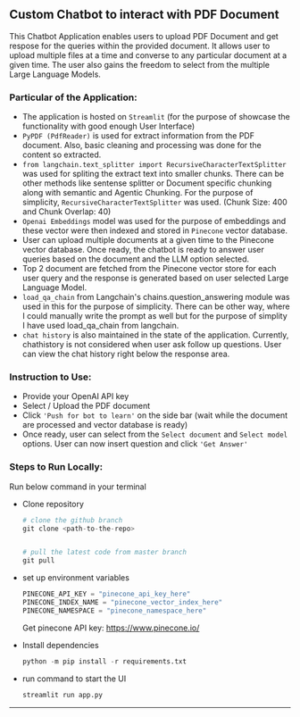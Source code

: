 ## Custom Chatbot to interact with PDF Document


This Chatbot Application enables users to upload PDF Document and get respose for the queries within the provided document. It allows user to upload multiple files at a time and converse to any particular document at a given time. The user also gains the freedom to select from the multiple Large Language Models. 


### Particular of the Application:
- The application is hosted on ```Streamlit``` (for the purpose of showcase the functionality with good enough User Interface)
- ```PyPDF (PdfReader)``` is used for extract information from the PDF document. Also, basic cleaning and processing was done for the content so extracted.
- ```from langchain.text_splitter import RecursiveCharacterTextSplitter``` was used for spliting the extract text into smaller chunks. There can be other methods like sentense splitter or Document specific chunking along with semantic and Agentic Chunking. For the purpose of simplicity, ```RecursiveCharacterTextSplitter``` was used. (Chunk Size: 400 and Chunk Overlap: 40)
- ```Openai Embeddings``` model was used for the purpose of embeddings and these vector were then indexed and stored in ```Pinecone``` vector database.
- User can upload multiple documents at a given time to the Pinecone vector database. Once ready, the chatbot is ready to answer user queries based on the document and the LLM option selected.
- Top 2 document are fetched from the Pinecone vector store for each user query and the response is generated based on user selected Large Language Model. 
- ```load_qa_chain``` from Langchain's chains.question_answering module was used in this for the purpose of simplicity. There can be other way, where I could manually write the prompt as well but for the purpose of simplity I have used load_qa_chain from langchain. 
- ```chat history``` is also maintained in the state of the application. Currently, chathistory is not considered when user ask follow up questions. User can view the chat history right below the response area. 




### Instruction to Use: 
- Provide your OpenAI API key
- Select / Upload the PDF document 
- Click ```'Push for bot to learn'``` on the side bar (wait while the document are processed and vector database is ready)
- Once ready, user can select from the  ```Select document``` and ```Select model``` options. User can now insert question and click ```'Get Answer'```


### Steps to Run Locally:

Run below command in your terminal

- Clone repository

    ```python 
    # clone the github branch
    git clone <path-to-the-repo>


    # pull the latest code from master branch
    git pull 
    ```

- set up environment variables
    ``` python
    PINECONE_API_KEY = "pinecone_api_key_here"
    PINECONE_INDEX_NAME = "pinecone_vector_index_here"
    PINECONE_NAMESPACE = "pinecone_namespace_here"
    ```

    Get pinecone API key: https://www.pinecone.io/

- Install dependencies
    ``` python
    python -m pip install -r requirements.txt
    ```

- run command to start the UI
    ``` python
    streamlit run app.py
    ```


---